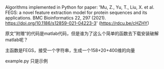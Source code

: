 Algorithms implemented in Python for paper: 'Mu, Z., Yu, T., Liu, X. et al. FEGS: a novel feature extraction model for protein sequences and its applications. BMC Bioinformatics 22, 297 (2021). https://doi.org/10.1186/s12859-021-04223-3' (https://rdcu.be/cHZHY)

原文”附赠“的代码是matlab代码，但是谁为了这么个简单的函数去下载安装破解matlab呢？

主函数是FEGS，接受一个字符串，生成一个158+20+400维的向量

example.py 只是示例